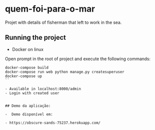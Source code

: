 # quem-foi-para-o-mar

Projet with details of fisherman that left to work in the sea.


## Running the project

- Docker on linux

Open prompt in the root of project and execute the following commands:

```
docker-compose build
docker-compose run web python manage.py createsuperuser
docker-compose up
``

- Available in localhost:8000/admin
- Login with created user


## Demo da aplicação:

-  Demo disponível em:

- https://obscure-sands-75237.herokuapp.com/
